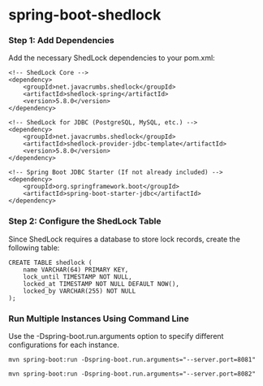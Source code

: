 # spring-boot-shedlock

### Step 1: Add Dependencies
Add the necessary ShedLock dependencies to your pom.xml:
```
<!-- ShedLock Core -->
<dependency>
    <groupId>net.javacrumbs.shedlock</groupId>
    <artifactId>shedlock-spring</artifactId>
    <version>5.8.0</version>
</dependency>

<!-- ShedLock for JDBC (PostgreSQL, MySQL, etc.) -->
<dependency>
    <groupId>net.javacrumbs.shedlock</groupId>
    <artifactId>shedlock-provider-jdbc-template</artifactId>
    <version>5.8.0</version>
</dependency>

<!-- Spring Boot JDBC Starter (If not already included) -->
<dependency>
    <groupId>org.springframework.boot</groupId>
    <artifactId>spring-boot-starter-jdbc</artifactId>
</dependency>
```

### Step 2: Configure the ShedLock Table
Since ShedLock requires a database to store lock records, create the following table:
```
CREATE TABLE shedlock (
    name VARCHAR(64) PRIMARY KEY,
    lock_until TIMESTAMP NOT NULL,
    locked_at TIMESTAMP NOT NULL DEFAULT NOW(),
    locked_by VARCHAR(255) NOT NULL
);
```
### Run Multiple Instances Using Command Line
Use the -Dspring-boot.run.arguments option to specify different configurations for each instance.
```
mvn spring-boot:run -Dspring-boot.run.arguments="--server.port=8081"
```
```
mvn spring-boot:run -Dspring-boot.run.arguments="--server.port=8082"
```
